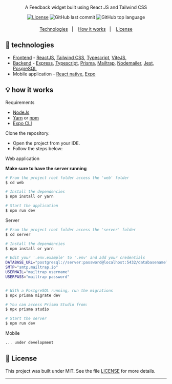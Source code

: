 

<div align="center" style="margin: 20px; text-align: center">
  <p> A Feedback widget built using React JS and Tailwind CSS</p>
  
  [![License](http://img.shields.io/:license-mit-blue.svg?style=flat-square)](https://github.com/BinaryLeo/react_feedback_widget_web/blob/main/LICENSE)
  ![GitHub last commit](https://img.shields.io/github/last-commit/BinaryLeo/react_feedback_widget_web?style=flat-square)
  ![GitHub top language](https://img.shields.io/github/languages/top/BinaryLeo/react_feedback_widget_web?style=flat-square)
  
</div>

<p align="center">
  <a href="#-technologies">Technologies</a>&nbsp;&nbsp;&nbsp;|&nbsp;&nbsp;&nbsp;
  <a href="#-how-it-works">How it works</a>&nbsp;&nbsp;&nbsp;|&nbsp;&nbsp;&nbsp;
  <a href="#-license">License</a>
</p>

## 🧪 technologies

* [Frontend](https://github.com/BinaryLeo/react_feedback_widget_web/tree/main/web)  - [ReactJS](https://reactjs.org/), [Tailwind CSS](https://tailwindcss.com/), [Typescript](https://www.typescriptlang.org/), [ViteJS](https://vitejs.dev/),
* [Backend](https://github.com/BinaryLeo/react_feedback_widget_web/tree/main/server) - [Express](https://expressjs.com/), [Typescript](https://www.typescriptlang.org/), [Prisma](https://www.prisma.io/), [Mailtrap](https://mailtrap.io/), [Nodemailer](https://nodemailer.com/), [Jest](https://jestjs.io/), [PosgreSQL](https://www.postgresql.org/)
* Mobile application - [React native](https://reactnative.dev/), [Expo](https://expo.dev/expo-go)

## 💡 how it works

Requirements
* [NodeJs](https://nodejs.org/en/)
* [Yarn](https://classic.yarnpkg.com/) or [npm](https://www.npmjs.com/package/npm)
* [Expo CLI](https://docs.expo.dev/workflow/expo-cli)

 Clone the repository.
- Open the project from your IDE.
- Follow the steps below:

Web application

**Make sure to have the server running**

```bash
# From the project root folder access the 'web' folder
$ cd web

# Install the dependencies
$ npm install or yarn

# Start the application
$ npm run dev
```

Server
```bash
# From the project root folder access the 'server' folder
$ cd server

# Install the dependencies
$ npm install or yarn

# Edit your '.env.example' to '.env' and add your credentials
DATABASE_URL="postgresql://server:password@localhost:5432/databasename?schema=public"
SMTP="smtp.mailtrap.io"
USERMAIL="mailtrap username"
USERPASS="mailtrap password"


# With a PostgreSQL running, run the migrations
$ npx prisma migrate dev

# You can access Prisma Studio from:
$ npx prisma studio

# Start the server
$ npm run dev
```

Mobile
```bash
... under development
```

## 📄 License

This project was built under MIT. See the file [LICENSE](LICENSE) for more details.

---
